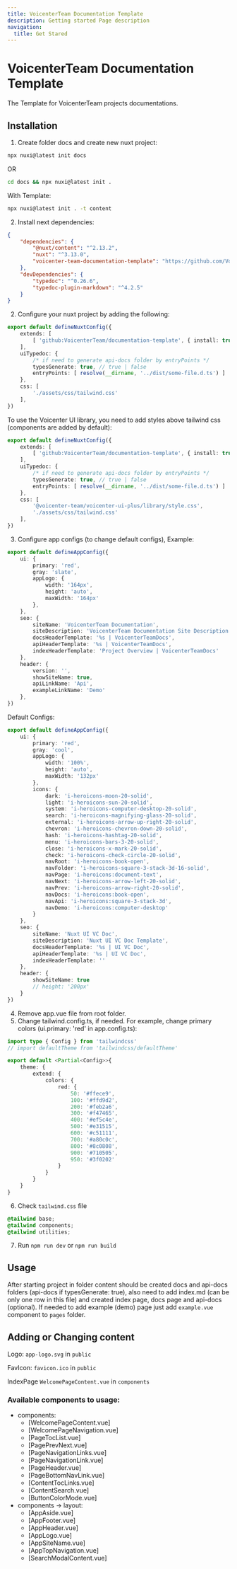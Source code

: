 ```yaml
---
title: VoicenterTeam Documentation Template
description: Getting started Page description
navigation:
  title: Get Stared
---
```


# VoicenterTeam Documentation Template

The Template for VoicenterTeam projects documentations.

## Installation

1. Create folder docs and create new nuxt project:
```bash [Terminal]
npx nuxi@latest init docs
```
OR
```bash [Terminal]
cd docs && npx nuxi@latest init .
```
With Template:
```bash [Terminal]
npx nuxi@latest init . -t content   
```

2. Install next dependencies:
```json [package.json]
{
    "dependencies": {
        "@nuxt/content": "^2.13.2",
        "nuxt": "^3.13.0",
        "voicenter-team-documentation-template": "https://github.com/VoicenterTeam/documentation-template.git"
    },
    "devDependencies": {
        "typedoc": "^0.26.6",
        "typedoc-plugin-markdown": "^4.2.5"
    }
}
```

2. Configure your nuxt project by adding the following:
```ts [nuxt.config.ts]
export default defineNuxtConfig({
    extends: [
        [ 'github:VoicenterTeam/documentation-template', { install: true } ]
    ],
    uiTypedoc: {
        /* if need to generate api-docs folder by entryPoints */
        typesGenerate: true, // true | false
        entryPoints: [ resolve(__dirname, '../dist/some-file.d.ts') ]
    },
    css: [
        './assets/css/tailwind.css'
    ],
})
```
To use the Voicenter UI library, you need to add styles above tailwind css (components are added by default):
```ts [nuxt.config.ts]
export default defineNuxtConfig({
    extends: [
        [ 'github:VoicenterTeam/documentation-template', { install: true } ]
    ],
    uiTypedoc: {
        /* if need to generate api-docs folder by entryPoints */
        typesGenerate: true, // true | false
        entryPoints: [ resolve(__dirname, '../dist/some-file.d.ts') ]
    },
    css: [
        '@voicenter-team/voicenter-ui-plus/library/style.css',
        './assets/css/tailwind.css'
    ],
})
```

3. Configure app configs (to change default configs),  Example:
```ts [app.config.ts]
export default defineAppConfig({
    ui: {
        primary: 'red',
        gray: 'slate',
        appLogo: {
            width: '164px',
            height: 'auto',
            maxWidth: '164px'
        },
    },
    seo: {
        siteName: 'VoicenterTeam Documentation',
        siteDescription: 'VoicenterTeam Documentation Site Description',
        docsHeaderTemplate: '%s | VoicenterTeamDocs',
        apiHeaderTemplate: '%s | VoicenterTeamDocs',
        indexHeaderTemplate: 'Project Overview | VoicenterTeamDocs'
    },
    header: {
        version: '',
        showSiteName: true,
        apiLinkName: 'Api',
        exampleLinkName: 'Demo'
    },
})
```
Default Configs:
```ts [app.config.ts]
export default defineAppConfig({
    ui: {
        primary: 'red',
        gray: 'cool',
        appLogo: {
            width: '100%',
            height: 'auto',
            maxWidth: '132px'
        },
        icons: {
            dark: 'i-heroicons-moon-20-solid',
            light: 'i-heroicons-sun-20-solid',
            system: 'i-heroicons-computer-desktop-20-solid',
            search: 'i-heroicons-magnifying-glass-20-solid',
            external: 'i-heroicons-arrow-up-right-20-solid',
            chevron: 'i-heroicons-chevron-down-20-solid',
            hash: 'i-heroicons-hashtag-20-solid',
            menu: 'i-heroicons-bars-3-20-solid',
            close: 'i-heroicons-x-mark-20-solid',
            check: 'i-heroicons-check-circle-20-solid',
            navRoot: 'i-heroicons-book-open',
            navFolder: 'i-heroicons-square-3-stack-3d-16-solid',
            navPage: 'i-heroicons:document-text',
            navNext: 'i-heroicons-arrow-left-20-solid',
            navPrev: 'i-heroicons-arrow-right-20-solid',
            navDocs: 'i-heroicons:book-open',
            navApi: 'i-heroicons:square-3-stack-3d',
            navDemo: 'i-heroicons:computer-desktop'
        }
    },
    seo: {
        siteName: 'Nuxt UI VC Doc',
        siteDescription: 'Nuxt UI VC Doc Template',
        docsHeaderTemplate: '%s | UI VC Doc',
        apiHeaderTemplate: '%s | UI VC Doc',
        indexHeaderTemplate: ''
    },
    header: {
        showSiteName: true
        // height: '200px'
    }
})
```
4. Remove app.vue file from root folder.
5. Change tailwind.config.ts, if needed. For example, change primary colors (ui.primary: 'red' in app.config.ts):
```ts [tailwind.config.ts]
import type { Config } from 'tailwindcss'
// import defaultTheme from 'tailwindcss/defaultTheme'

export default <Partial<Config>>{
    theme: {
        extend: {
            colors: {
                red: {
                    50: '#ffece9',
                    100: '#ffd9d2',
                    200: '#feb2a6',
                    300: '#f47465',
                    400: '#ef5c4e',
                    500: '#e31515',
                    600: '#c51111',
                    700: '#a80c0c',
                    800: '#8c0808',
                    900: '#710505',
                    950: '#3f0202'
                }
            }
        }
    }
} 
```
6. Check `tailwind.css` file
```css [tailwind.css]
@tailwind base;
@tailwind components;
@tailwind utilities; 
```
7. Run `npm run dev` or `npm run build`

## Usage

After starting project in folder content should be created docs and api-docs folders (api-docs if typesGenerate: true), 
also need to add index.md (can be only one row in this file) and created index page, docs page and api-docs (optional).
If needed to add example (demo) page just add `example.vue` component to `pages` folder.

## Adding or Changing content
Logo: `app-logo.svg` in `public`

FavIcon: `favicon.ico` in `public`

IndexPage `WelcomePageContent.vue` in `components`

### Available components to usage:
- components:
   - [WelcomePageContent.vue]
   - [WelcomePageNavigation.vue]
   - [PageTocList.vue]
   - [PagePrevNext.vue]
   - [PageNavigationLinks.vue]
   - [PageNavigationLink.vue]
   - [PageHeader.vue]
   - [PageBottomNavLink.vue]
   - [ContentTocLinks.vue]
   - [ContentSearch.vue]
   - [ButtonColorMode.vue]
-  components -> layout:
   - [AppAside.vue]
   - [AppFooter.vue]
   - [AppHeader.vue]
   - [AppLogo.vue]
   - [AppSiteName.vue]
   - [AppTopNavigation.vue]
   - [SearchModalContent.vue]